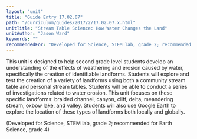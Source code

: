 ```yaml
---
layout: "unit"
title: "Guide Entry 17.02.07"
path: "/curriculum/guides/2017/2/17.02.07.x.html"
unitTitle: "Stream Table Science: How Water Changes the Land"
unitAuthor: "Jason Ward"
keywords: ""
recommendedFor: "Developed for Science, STEM lab, grade 2; recommended for Earth Science, grade 4"
---
```

<main>
 <p>
  This unit is designed to help second grade level students develop an understanding of the effects of weathering and erosion caused by water, specifically the creation of identifiable landforms. Students will explore and test the creation of a variety of landforms using both a community stream table and personal stream tables. Students will be able to conduct a series of investigations related to water erosion. This unit focuses on these specific landforms: braided channel, canyon, cliff, delta, meandering stream, oxbow lake, and valley. Students will also use Google Earth to explore the location of these types of landforms both locally and globally.
 </p>
 <p>
  (Developed for Science, STEM lab, grade 2; recommended for Earth Science, grade 4)
 </p>
</main>